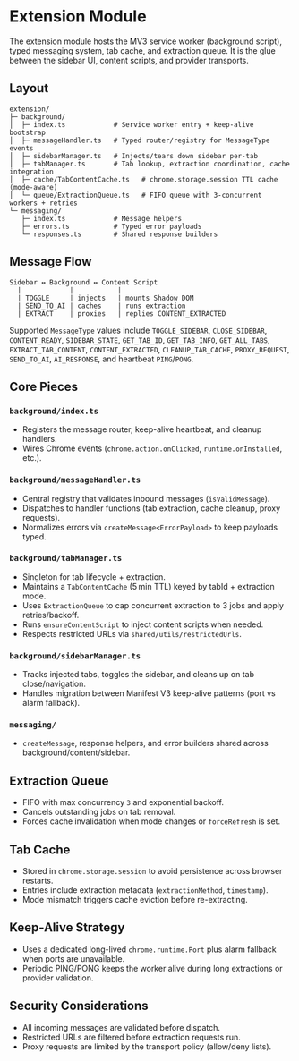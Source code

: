 # Extension Module

The extension module hosts the MV3 service worker (background script), typed messaging system, tab cache, and extraction queue. It is the glue between the sidebar UI, content scripts, and provider transports.

## Layout

```
extension/
├─ background/
│  ├─ index.ts            # Service worker entry + keep-alive bootstrap
│  ├─ messageHandler.ts   # Typed router/registry for MessageType events
│  ├─ sidebarManager.ts   # Injects/tears down sidebar per-tab
│  ├─ tabManager.ts       # Tab lookup, extraction coordination, cache integration
│  ├─ cache/TabContentCache.ts   # chrome.storage.session TTL cache (mode-aware)
│  └─ queue/ExtractionQueue.ts   # FIFO queue with 3-concurrent workers + retries
└─ messaging/
   ├─ index.ts            # Message helpers
   ├─ errors.ts           # Typed error payloads
   └─ responses.ts        # Shared response builders
```

## Message Flow

```
Sidebar ↔ Background ↔ Content Script
  |            |           |
  | TOGGLE     | injects   | mounts Shadow DOM
  | SEND_TO_AI | caches    | runs extraction
  | EXTRACT    | proxies   | replies CONTENT_EXTRACTED
```

Supported `MessageType` values include `TOGGLE_SIDEBAR`, `CLOSE_SIDEBAR`, `CONTENT_READY`, `SIDEBAR_STATE`, `GET_TAB_ID`, `GET_TAB_INFO`, `GET_ALL_TABS`, `EXTRACT_TAB_CONTENT`, `CONTENT_EXTRACTED`, `CLEANUP_TAB_CACHE`, `PROXY_REQUEST`, `SEND_TO_AI`, `AI_RESPONSE`, and heartbeat `PING`/`PONG`.

## Core Pieces

### `background/index.ts`

- Registers the message router, keep-alive heartbeat, and cleanup handlers.
- Wires Chrome events (`chrome.action.onClicked`, `runtime.onInstalled`, etc.).

### `background/messageHandler.ts`

- Central registry that validates inbound messages (`isValidMessage`).
- Dispatches to handler functions (tab extraction, cache cleanup, proxy requests).
- Normalizes errors via `createMessage<ErrorPayload>` to keep payloads typed.

### `background/tabManager.ts`

- Singleton for tab lifecycle + extraction.
- Maintains a `TabContentCache` (5 min TTL) keyed by tabId + extraction mode.
- Uses `ExtractionQueue` to cap concurrent extraction to 3 jobs and apply retries/backoff.
- Runs `ensureContentScript` to inject content scripts when needed.
- Respects restricted URLs via `shared/utils/restrictedUrls`.

### `background/sidebarManager.ts`

- Tracks injected tabs, toggles the sidebar, and cleans up on tab close/navigation.
- Handles migration between Manifest V3 keep-alive patterns (port vs alarm fallback).

### `messaging/`

- `createMessage`, response helpers, and error builders shared across background/content/sidebar.

## Extraction Queue

- FIFO with max concurrency `3` and exponential backoff.
- Cancels outstanding jobs on tab removal.
- Forces cache invalidation when mode changes or `forceRefresh` is set.

## Tab Cache

- Stored in `chrome.storage.session` to avoid persistence across browser restarts.
- Entries include extraction metadata (`extractionMethod`, `timestamp`).
- Mode mismatch triggers cache eviction before re-extracting.

## Keep-Alive Strategy

- Uses a dedicated long-lived `chrome.runtime.Port` plus alarm fallback when ports are unavailable.
- Periodic PING/PONG keeps the worker alive during long extractions or provider validation.

## Security Considerations

- All incoming messages are validated before dispatch.
- Restricted URLs are filtered before extraction requests run.
- Proxy requests are limited by the transport policy (allow/deny lists).

